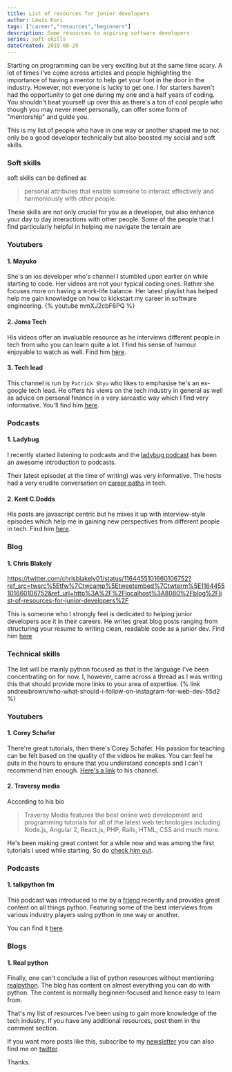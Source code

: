 ```yaml
---
title: List of resources for junior developers
author: Lewis Kori
tags: ["career","resources","beginners"]
description: Some resources to aspiring software developers
series: soft skills
dateCreated: 2019-08-29
---
```


Starting on programming can be very exciting but at the same time scary. A lot of times I've come across articles and people highlighting the importance of having a mentor to help get your foot in the door in the industry.
However, not everyone is lucky to get one. I for starters haven't had the opportunity to get one during my one and a half years of coding.
You shouldn't beat yourself up over this as there's a ton of cool people who though you may never meet personally, can offer some form of "mentorship" and guide you.

This is my list of people who have in one way or another shaped me to not only be a good developer technically but also boosted my social and soft skills.

### Soft skills

soft skills can be defined as

> personal attributes that enable someone to interact effectively and harmoniously with other people.

These skills are not only crucial for you as a developer, but also enhance your day to day interactions with other people.
Some of the people that I find particularly helpful in helping me navigate the terrain are

### Youtubers

#### 1. Mayuko

She's an ios developer who's channel I stumbled upon earlier on while starting to code. Her videos are not your typical coding ones. Rather she focuses more on having a work-life balance. Her latest playlist has helped help me gain knowledge on how to kickstart my career in software engineering.
 {% youtube mmXJ2cbF6PQ %}

#### 2. Joma Tech

His videos offer an invaluable resource as he interviews different people in tech from who you can learn quite a lot. I find his sense of humour enjoyable to watch as well. Find him [here](https://www.youtube.com/channel/UCV0qA-eDDICsRR9rPcnG7tw).

#### 3. Tech lead

This channel is run by ```Patrick Shyu``` who likes to emphasise he's an ex-google tech lead. He offers his views on the tech industry in general as well as advice on personal finance in a very sarcastic way which I find very informative.
You'll find him [here](https://www.youtube.com/channel/UC4xKdmAXFh4ACyhpiQ_3qBw).

### Podcasts

#### 1. Ladybug

I recently started listening to podcasts and the [ladybug podcast](https://dev.to/ladybug/the-ladybug-crew-s-learn-to-code-stories-icb) has been an awesome introduction to podcasts.

Their latest episode( at the time of writing) was very informative. The hosts had a very erudite conversation on [career paths](https://ladybug.dev/episode/career-paths-in-tech/) in tech.

#### 2. Kent C.Dodds

His posts are javascript centric but he mixes it up with interview-style episodes which help me in gaining new perspectives from different people in tech.
Find him [here](https://kentcdodds.com/chats-with-kent-podcast/seasons/01/episodes/growing-your-skills-and-career-through-teaching-with-ali-spittel).

### Blog

#### 1. Chris Blakely

<https://twitter.com/chrisblakely01/status/1164455101660106752?ref_src=twsrc%5Etfw%7Ctwcamp%5Etweetembed%7Ctwterm%5E1164455101660106752&ref_url=http%3A%2F%2Flocalhost%3A8080%2Fblog%2Flist-of-resources-for-junior-developers%2F>

This is someone who I strongly feel is dedicated to helping junior developers ace it in their careers. He writes great blog posts ranging from structuring your resume to writing clean, readable code as a junior dev.
Find him [here](https://www.chrisblakely.dev/)

### Technical skills

The list will be mainly python focused as that is the language I've been concentrating on for now. 
I, however, came across a thread as I was writing this that should provide more links to your area of expertise.
{% link andrewbrown/who-what-should-i-follow-on-instagram-for-web-dev-55d2 %}

### Youtubers

#### 1. Corey Schafer

There're great tutorials, then there's Corey Schafer. His passion for teaching can be felt based on the quality of the videos he makes. You can feel he puts in the hours to ensure that you understand concepts and I can't recommend him enough.
[Here's a link](https://www.youtube.com/user/schafer5) to his channel.

#### 2. Traversy media

According to his bio

> Traversy Media features the best online web development and programming tutorials for all of the latest web technologies including Node.js, Angular 2, React.js, PHP, Rails, HTML, CSS and much more.

He's been making great content for a while now and was among the first tutorials I used while starting. So do [check him out](https://www.youtube.com/user/TechGuyWeb/featured).

### Podcasts

#### 1. talkpython fm

This podcast was introduced to me by a [friend](https://www.linkedin.com/in/oirere-jr/) recently and provides great content on all things python. Featuring some of the best interviews from various industry players using python in one way or another.

You can find it [here](https://talkpython.fm/).

### Blogs

#### 1. Real python

Finally, one can't conclude a list of python resources without mentioning [realpython](https://realpython.com/).
The blog has content on almost everything you can do with python.
The content is normally beginner-focused and hence easy to learn from.

That's my list of resources I've been using to gain more knowledge of the tech industry. If you have any additional resources, post them in the comment section.

If you want more posts like this, subscribe to my [newsletter](https://lewiskori.com/posts/) you can also find me on [twitter](https://twitter.com/lewis_kihiu).

Thanks.
